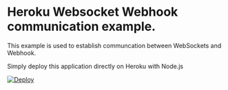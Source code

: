 # Heroku Websocket Webhook communication example.

This example is used to establish communcation between WebSockets and Webhook.

Simply deploy this application directly on Heroku with Node.js

[![Deploy](https://www.herokucdn.com/deploy/button.svg)](https://heroku.com/deploy?template=https://github.com/jasmeetsaran/heroku-websocket-webhook)
